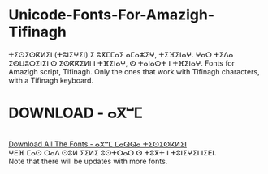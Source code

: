 # Unicode-Fonts-For-Amazigh-Tifinagh
ⵜⵉⵙⵉⵙⴽⵍⵉⵏ (ⵜⵓⵏⵉⵖⵉⵏ) ⵉ ⵓⴳⵎⵎⴰⵢ ⴰⵎⴰⵣⵉⵖ, ⵜⵉⴼⵉⵏⴰⵖ. ⵖⴰⵔ ⵜⵉⴷⴰ ⵉⵙⵡⵓⵔⵉⵏⵉⵏ ⵙ ⵉⵙⴽⴽⵉⵍⵏ ⵏ ⵜⴼⵉⵏⴰⵖ, ⵙ ⵜⴰⵏⴰⵙⵜ ⵏ ⵜⴼⵉⵏⴰⵖ.
Fonts for Amazigh script, Tifinagh. Only the ones that work with Tifinagh characters, with a Tifinagh keyboard.
# DOWNLOAD - ⴰⴳⵯⵎ
<br>[Download All The Fonts - ⴰⴳⵯⵎ ⵎⴰⵕⵕⴰ ⵜⵉⵙⵉⵙⴽⵍⵉⵏ](https://github.com/abdelhaqueidali/Unicode-Fonts-For-Amazigh-Tifinagh/archive/refs/heads/main.zip)
<br>ⵖⴹⴼ ⵎⴰⵙ ⵔⴰⴷ ⵙⵓⵍ ⵢⵉⵍⵉ ⵓⵙⵜⵔⴰⵔ ⵙ ⵜⵓⴳⵜ ⵏ ⵜⵓⵏⵉⵖⵉⵏ ⵏⵉⴹⵏ.
<br>Note that there will be updates with more fonts.
